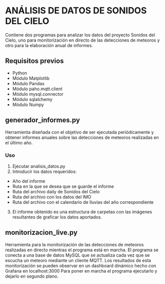 # ANÁLISIS DE DATOS DE SONIDOS DEL CIELO
Contiene dos programas para analizar los datos del proyecto Sonidos del Cielo, uno para monitorización en directo de las detecciones de meteoros y otro para la elaboración anual de informes.

## Requisitos previos
* Python
* Módulo Matplotlib
* Módulo Pandas
* Módulo paho.mqtt.client
* Módulo mysql.connector
* Módulo sqlalchemy
* Módulo Numpy

## generador_informes.py
Herramienta diseñada con el objetivo de ser ejecutada periódicamente y obtener informes anuales sobre las detecciones de meteoros realizadas en el último año.
### Uso
1. Ejecutar analisis_datos.py
2. Introducir los datos requeridos:
* Año del informe
* Ruta en la que se desea que se guarde el informe
* Ruta del archivo daily de Sonidos del Cielo
* Ruta del archivo con los datos del IMO
* Ruta del archivo con el calendario de lluvias del año correspondiente
3. El informe obtenido es una estructura de carpetas con las imágenes resultantes de graficar los datos aportados.

## monitorizacion_live.py
Herramienta para la monitorización de las detecciones de meteoros realizadas en directo mientras el programa está en marcha.
El programa se conecta a una base de datos MySQL que se actualiza cada vez que se escucha un meteoro mediante un cliente MQTT.
Los resultados de esta monitorización se pueden observar en un dashboard dinámico hecho con Grafana en localhost:3000
Para poner en marcha el programa ejecutarlo y dejarlo en segundo plano.